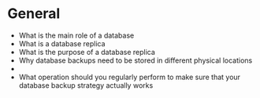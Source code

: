 <h1>General</h1>
<ul>
<li>What is the main role of a database</li>
<li>What is a database replica</li>
<li>What is the purpose of a database replica</li>
<li>Why database backups need to be stored in different physical locations<li>
<li>What operation should you regularly perform to make sure that your database backup strategy actually works</li>
</ul>
